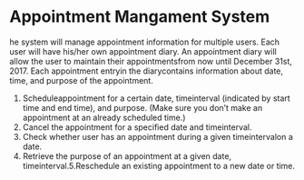 # Appointment Mangament System
he  system  will manage appointment information for multiple users. Each user will have his/her own appointment diary. An appointment diary will allow the user to maintain their appointmentsfrom now until December 31st, 2017. Each  appointment entryin  the  diarycontains  information  about  date,  time,  and  purpose  of  the appointment.
1. Scheduleappointment for a certain date, timeinterval (indicated by start time and end time), and purpose. (Make sure you don’t make an appointment at an already scheduled time.)
2. Cancel the appointment for a specified date and timeinterval.
3. Check whether user has an appointment during a given timeintervalon a date.
4. Retrieve the purpose of an appointment at a given date, timeinterval.5.Reschedule an existing appointment to a new date or time. 